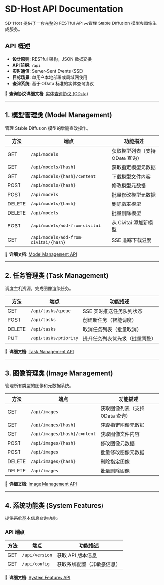 # SD-Host API Documentation

SD-Host 提供了一套完整的 RESTful API 来管理 Stable Diffusion 模型和图像生成服务。

## API 概述

- **设计原则**: RESTful 架构，JSON 数据交换
- **API 前缀**: `/api`
- **实时通信**: Server-Sent Events (SSE)
- **目标场景**: 单用户本地部署或局域网使用
- **查询系统**: 基于 OData 标准的实体查询协议

📖 **查询协议详细文档**: [实体查询协议 (OData)](./entity-query-protocol.md)

---

## 1. 模型管理类 (Model Management)

管理 Stable Diffusion 模型的增删查改操作。

| 方法 | 端点 | 功能描述 |
|------|------|----------|
| GET | `/api/models` | 获取模型列表（支持 OData 查询） |
| GET | `/api/models/{hash}` | 获取指定模型元数据 |
| GET | `/api/models/{hash}/content` | 下载模型文件内容 |
| POST | `/api/models/{hash}` | 修改模型元数据 |
| POST | `/api/models` | 批量修改模型元数据 |
| DELETE | `/api/models/{hash}` | 删除指定模型 |
| DELETE | `/api/models` | 批量删除模型 |
| POST | `/api/models/add-from-civitai` | 从 Civitai 添加新模型 |
| GET | `/api/models/add-from-civitai/{hash}` | SSE 追踪下载进度 |

📖 **详细文档**: [Model Management API](./model-management.md)

---

## 2. 任务管理类 (Task Management)

调度主机资源，完成图像渲染任务。

| 方法 | 端点 | 功能描述 |
|------|------|----------|
| GET | `/api/tasks/queue` | SSE 实时推送任务队列状态 |
| POST | `/api/tasks` | 创建新任务（智能调度） |
| DELETE | `/api/tasks` | 取消任务列表（批量取消） |
| PUT | `/api/tasks/priority` | 提升任务列表优先级（批量调整） |

📖 **详细文档**: [Task Management API](./task-management.md)

---

## 3. 图像管理类 (Image Management)

管理所有类型的图像和元数据系统。

| 方法 | 端点 | 功能描述 |
|------|------|----------|
| GET | `/api/images` | 获取图像列表（支持 OData 查询） |
| GET | `/api/images/{hash}` | 获取指定图像元数据 |
| GET | `/api/images/{hash}/content` | 获取图像文件内容 |
| POST | `/api/images/{hash}` | 修改图像元数据 |
| POST | `/api/images` | 批量修改图像元数据 |
| DELETE | `/api/images/{hash}` | 删除指定图像 |
| DELETE | `/api/images` | 批量删除图像 |

📖 **详细文档**: [Image Management API](./image-management.md)

---

## 4. 系统功能类 (System Features)

提供系统基本信息查询功能。

### API 端点

| 方法 | 端点 | 功能描述 |
|------|------|----------|
| GET | `/api/version` | 获取 API 版本信息 |
| GET | `/api/config` | 获取系统配置（非敏感信息） |

📖 **详细文档**: [System Features API](./system-features.md)
